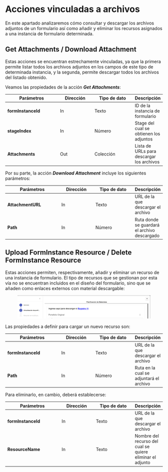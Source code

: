 # Acciones vinculadas a archivos

En este apartado analizaremos cómo consultar y descargar los archivos adjuntos de un formulario así como añadir y eliminar los recursos asignados a una instancia de formulario determinada.

## **Get Attachments / Download Attachment**

Estas acciones se encuentran estrechamente vinculadas, ya que la primera permite listar todos los archivos adjuntos en los campos de este tipo de determinada instancia, y la segunda, permite descargar todos los archivos del listado obtenido.

Veamos las propiedades de la acción _**Get Attachments**_:

<table><thead><tr><th width="167">Parámetros</th><th width="104">Dirección</th><th width="127">Tipo de dato</th><th>Descripción</th></tr></thead><tbody><tr><td><strong>formInstanceId</strong></td><td>In</td><td>Texto</td><td>ID de la instancia de formulario</td></tr><tr><td><strong>stageIndex</strong></td><td>In</td><td>Número</td><td>Stage del cual se obtienen los adjuntos</td></tr><tr><td><strong>Attachments</strong></td><td>Out</td><td>Colección</td><td>Lista de URLs para descargar los archivos</td></tr></tbody></table>

Por su parte, la acción _**Download Attachment**_ incluye los siguientes parámetros:

<table><thead><tr><th width="171">Parámetros</th><th width="102">Dirección</th><th width="126">Tipo de dato</th><th>Descripción</th></tr></thead><tbody><tr><td><strong>AttachmentURL</strong></td><td>In</td><td>Texto</td><td>URL de la que descargar el archivo</td></tr><tr><td><strong>Path</strong></td><td>In</td><td>Número</td><td>Ruta donde se guardará el archivo descargado</td></tr></tbody></table>

## **Upload FormInstance Resource / Delete FormInstance Resource**

Estas acciones permiten, respectivamente, añadir y eliminar un recurso de una instancia de formulario. El tipo de recursos que se gestionan por esta vía no se encuentran incluidos en el diseño del formulario, sino que se añaden como enlaces externos con material descargable:

<figure><img src="../../../.gitbook/assets/rpa_blueprism_10.png" alt=""><figcaption></figcaption></figure>

Las propiedades a definir para cargar un nuevo recurso son:

<table><thead><tr><th width="171">Parámetros</th><th width="102">Dirección</th><th width="126">Tipo de dato</th><th>Descripción</th></tr></thead><tbody><tr><td><strong>formInstanceId</strong></td><td>In</td><td>Texto</td><td>URL de la que descargar el archivo</td></tr><tr><td><strong>Path</strong></td><td>In</td><td>Número</td><td>Ruta en la cual se adjuntará el archivo</td></tr></tbody></table>

Para eliminarlo, en cambio, deberá establecerse:

<table><thead><tr><th width="171">Parámetros</th><th width="102">Dirección</th><th width="126">Tipo de dato</th><th>Descripción</th></tr></thead><tbody><tr><td><strong>formInstanceId</strong></td><td>In</td><td>Texto</td><td>URL de la que descargar el archivo</td></tr><tr><td><strong>ResourceName</strong></td><td>In</td><td>Texto</td><td>Nombre del recurso del cual se quiere eliminar el adjunto</td></tr></tbody></table>
